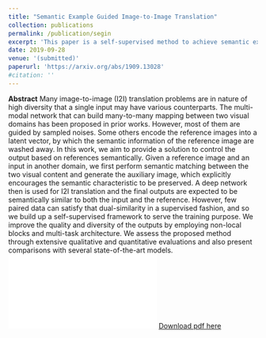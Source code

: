 ```yaml
---
title: "Semantic Example Guided Image-to-Image Translation"
collection: publications
permalink: /publication/segin
excerpt: 'This paper is a self-supervised method to achieve semantic example guided image-to-image translation.'
date: 2019-09-28
venue: '(submitted)'
paperurl: 'https://arxiv.org/abs/1909.13028'
#citation: ''
---
```

__Abstract__
Many image-to-image (I2I) translation problems are in nature of high diversity that a single input may have various counterparts. The multi-modal network that can build many-to-many mapping between two visual domains has been proposed in prior works. However, most of them are guided by sampled noises. Some others encode the reference images into a latent vector, by which the semantic information of the reference image are washed away. In this work, we aim to provide a solution to control the output based on references semantically. Given a reference image and an input in another domain, we first perform semantic matching between the two visual content and generate the auxiliary image, which explicitly encourages the semantic characteristic to be preserved. A deep network then is used for I2I translation and the final outputs are expected to be semantically similar to both the input and the reference. However, few paired data can satisfy that dual-similarity in a supervised fashion, and so we build up a self-supervised framework to serve the training purpose. We improve the quality and diversity of the outputs by employing non-local blocks and multi-task architecture. We assess the proposed method through extensive qualitative and quantitative evaluations and also present comparisons with several state-of-the-art models.  
![framework](network.pdf)
[Download pdf here](http://academicpages.github.io/files/paper1.pdf)
